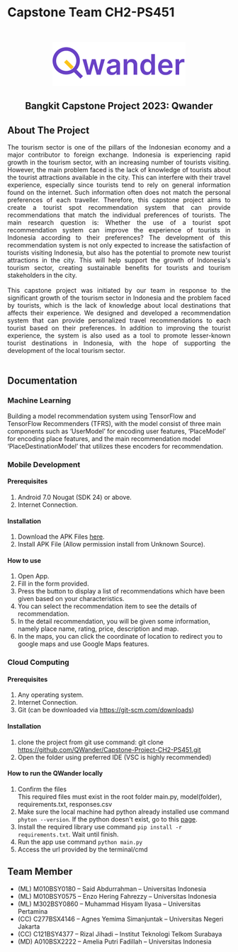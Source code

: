 # Capstone Team CH2-PS451

<br/>
<p align="center">
  <a href="https://github.com/ameliaputrif/Capstone-Project-CH2-PS451">
    <img src="MD/design/logo_text_tranparant.png" alt="Logo" width="300">
  </a>
<h2 align="center">Bangkit Capstone Project 2023: Qwander</h2>

## About The Project
<div style="text-align: justify">The tourism sector is one of the pillars of the Indonesian economy and a major contributor to foreign exchange. Indonesia is experiencing rapid growth in the tourism sector, with an increasing number of tourists visiting. However, the main problem faced is the lack of knowledge of tourists about the tourist attractions available in the city. This can interfere with their travel experience, especially since tourists tend to rely on general information found on the internet. Such information often does not match the personal preferences of each traveller. Therefore, this capstone project aims to create a tourist spot recommendation system that can provide recommendations that match the individual preferences of tourists. The main research question is: Whether the use of a tourist spot recommendation system can improve the experience of tourists in Indonesia according to their preferences? The development of this recommendation system is not only expected to increase the satisfaction of tourists visiting Indonesia, but also has the potential to promote new tourist attractions in the city. This will help support the growth of Indonesia's tourism sector, creating sustainable benefits for tourists and tourism stakeholders in the city.<br/><br/>
This capstone project was initiated by our team in response to the significant growth of the tourism sector in Indonesia and the problem faced by tourists, which is the lack of knowledge about local destinations that affects their experience. We designed and developed a recommendation system that can provide personalized travel recommendations to each tourist based on their preferences. In addition to improving the tourist experience, the system is also used as a tool to promote lesser-known tourist destinations in Indonesia, with the hope of supporting the development of the local tourism sector.
</div>
<br/>

## Documentation

### Machine Learning
Building a model recommendation system using TensorFlow and TensorFlow Recommenders (TFRS), with the model consist of three main components such as ‘UserModel’ for encoding user features, ‘PlaceModel’ for encoding place features, and the main recommendation model ‘PlaceDestinationModel’ that utilizes these encoders for recommendation.

### Mobile Development
#### Prerequisites
1. Android 7.0 Nougat (SDK 24) or above.
2. Internet Connection.
#### Installation
1. Download the APK Files <a href="https://drive.google.com/file/d/11KkgxBu0cIUw2D4k97_FP1R9so-KVKx1/view?usp=sharing" target="_blank">here</a>.
2. Install APK File (Allow permission install from Unknown Source).
#### How to use
1. Open App.
2. Fill in the form provided.
3. Press the button to display a list of recommendations which have been given based on your characteristics.
4. You can select the recommendation item to see the details of recommendation.
5. In the detail recommendation, you will be given some information, namely place name, rating, price, description and map.
6. In the maps, you can click the coordinate of location to redirect you to google maps and use Google Maps features.

### Cloud Computing
#### Prerequisites
1. Any operating system.
2. Internet Connection.
3. Git (can be downloaded via https://git-scm.com/downloads)
#### Installation
1. clone the project from git
use command: git clone https://github.com/QWander/Capstone-Project-CH2-PS451.git
2. Open the folder using preferred IDE (VSC is highly recommended)

#### How to run the QWander locally
1. Confirm the files
<br />This required files must exist in the root folder
main.py, model(folder), requirements.txt, responses.csv
2. Make sure the local machine had python already installed use command ``` phyton --version ```. If the python doesn't exist, go to this  <a href="https://www.python.org/" target="_blank">page</a>.
4. Install the required library use command   ``` pip install -r requirements.txt ```. Wait until finish.
5. Run the app use command ``` python main.py ``` 
7. Access the url provided by the terminal/cmd



## Team Member
* (ML) M010BSY0180 – Said Abdurrahman – Universitas Indonesia
* (ML) M010BSY0575 – Enzo Hering Fahrezzy – Universitas Indonesia
* (ML) M302BSY0860 – Muhammad Hisyam Ilyasa – Universitas Pertamina
* (CC)  C277BSX4146 – Agnes Yemima Simanjuntak – Universitas Negeri Jakarta
* (CC)  C121BSY4377 – Rizal Jihadi – Institut Teknologi Telkom Surabaya
* (MD) A010BSX2222 – Amelia Putri Fadillah – Universitas Indonesia
